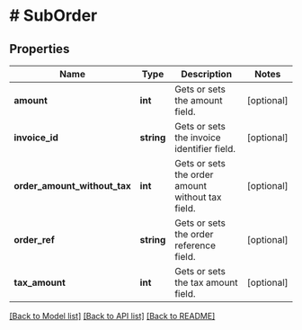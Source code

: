 # # SubOrder

## Properties

Name | Type | Description | Notes
------------ | ------------- | ------------- | -------------
**amount** | **int** | Gets or sets the amount field. | [optional] 
**invoice_id** | **string** | Gets or sets the invoice identifier field. | [optional] 
**order_amount_without_tax** | **int** | Gets or sets the order amount without tax field. | [optional] 
**order_ref** | **string** | Gets or sets the order reference field. | [optional] 
**tax_amount** | **int** | Gets or sets the tax amount field. | [optional] 

[[Back to Model list]](../../README.md#documentation-for-models) [[Back to API list]](../../README.md#documentation-for-api-endpoints) [[Back to README]](../../README.md)


